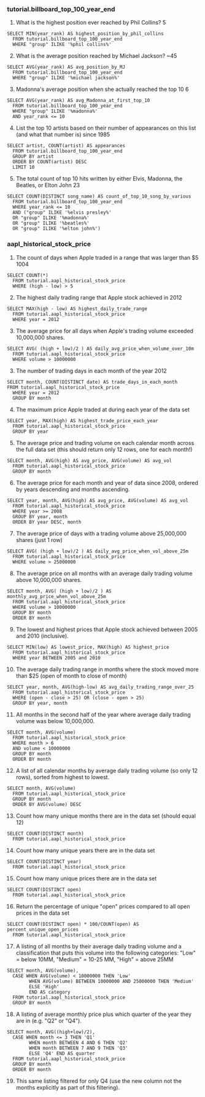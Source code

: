 ### tutorial.billboard_top_100_year_end

1. What is the highest position ever reached by Phil Collins?
5

  ```
  SELECT MIN(year_rank) AS highest_position_by_phil_collins
    FROM tutorial.billboard_top_100_year_end
    WHERE "group" ILIKE '%phil collins%'
  ```

2. What is the average position reached by Michael Jackson?
~45

  ```
  SELECT AVG(year_rank) AS avg_position_by_MJ
    FROM tutorial.billboard_top_100_year_end
    WHERE "group" ILIKE '%michael jackson%'
  ```

3. Madonna's average position when she actually reached the top 10
6

  ```
  SELECT AVG(year_rank) AS avg_Madonna_at_first_top_10
    FROM tutorial.billboard_top_100_year_end
    WHERE "group" ILIKE '%madonna%'
    AND year_rank <= 10
  ```

4. List the top 10 artists based on their number of appearances on this list (and what that number is) since 1985

  ```
  SELECT artist, COUNT(artist) AS appearances
    FROM tutorial.billboard_top_100_year_end
    GROUP BY artist
    ORDER BY COUNT(artist) DESC
    LIMIT 10
  ```

5. The total count of top 10 hits written by either Elvis, Madonna, the Beatles, or Elton John
23

  ```
  SELECT COUNT(DISTINCT song_name) AS count_of_top_10_song_by_various
    FROM tutorial.billboard_top_100_year_end
    WHERE year_rank <= 10
    AND ("group" ILIKE '%elvis presley%'
    OR "group" ILIKE '%madonna%'
    OR "group" ILIKE '%beatles%'
    OR "group" ILIKE '%elton john%')
  ```

### aapl_historical_stock_price

1. The count of days when Apple traded in a range that was larger than $5
1004

  ```
  SELECT COUNT(*)
    FROM tutorial.aapl_historical_stock_price
    WHERE (high - low) > 5
  ```

2. The highest daily trading range that Apple stock achieved in 2012

  ```
  SELECT MAX(high - low) AS highest_daily_trade_range
    FROM tutorial.aapl_historical_stock_price
    WHERE year = 2012
  ```

3. The average price for all days when Apple's trading volume exceeded 10,000,000 shares.

  ```
  SELECT AVG( (high + low)/2 ) AS daily_avg_price_when_volume_over_10m
    FROM tutorial.aapl_historical_stock_price
    WHERE volume > 10000000
  ```

3. The number of trading days in each month of the year 2012

  ```
  SELECT month, COUNT(DISTINCT date) AS trade_days_in_each_month
  FROM tutorial.aapl_historical_stock_price
    WHERE year = 2012
    GROUP BY month
  ```

4. The maximum price Apple traded at during each year of the data set

  ```
  SELECT year, MAX(high) AS highest_trade_price_each_year
    FROM tutorial.aapl_historical_stock_price
    GROUP BY year
  ```
5. The average price and trading volume on each calendar month across the full data set (this should return only 12 rows, one for each month!)

  ```
  SELECT month, AVG(high) AS avg_price, AVG(volume) AS avg_vol
    FROM tutorial.aapl_historical_stock_price
    GROUP BY month
  ```

6. The average price for each month and year of data since 2008, ordered by years descending and months ascending.

  ```
  SELECT year, month, AVG(high) AS avg_price, AVG(volume) AS avg_vol
    FROM tutorial.aapl_historical_stock_price
    WHERE year >= 2008
    GROUP BY year, month
    ORDER BY year DESC, month
  ```
7. The average price of days with a trading volume above 25,000,000 shares (just 1 row)

  ```
  SELECT AVG( (high + low)/2 ) AS daily_avg_price_when_vol_above_25m
    FROM tutorial.aapl_historical_stock_price
    WHERE volume > 25000000
  ```
8. The average price on all months with an average daily trading volume above 10,000,000 shares.

  ```
  SELECT month, AVG( (high + low)/2 ) AS monthly_avg_price_when_vol_above_25m
    FROM tutorial.aapl_historical_stock_price
    WHERE volume > 10000000
    GROUP BY month
    ORDER BY month
  ```

9. The lowest and highest prices that Apple stock achieved between 2005 and 2010 (inclusive).

  ```
  SELECT MIN(low) AS lowest_price, MAX(high) AS highest_price
    FROM tutorial.aapl_historical_stock_price
    WHERE year BETWEEN 2005 and 2010
  ```

10. The average daily trading range in months where the stock moved more than $25 (open of month to close of month)

  ```
  SELECT year, month, AVG(high-low) AS avg_daily_trading_range_over_25
    FROM tutorial.aapl_historical_stock_price
    WHERE (open - close > 25) OR (close - open > 25)
    GROUP BY year, month
  ```
11. All months in the second half of the year where average daily trading volume was below 10,000,000.

  ```
  SELECT month, AVG(volume)
    FROM tutorial.aapl_historical_stock_price
    WHERE month > 6
    AND volume < 10000000
    GROUP BY month
    ORDER BY month
  ```

12. A list of all calendar months by average daily trading volume (so only 12 rows), sorted from highest to lowest.

  ```
  SELECT month, AVG(volume)
    FROM tutorial.aapl_historical_stock_price
    GROUP BY month
    ORDER BY AVG(volume) DESC
  ```

13. Count how many unique months there are in the data set (should equal 12)

  ```
  SELECT COUNT(DISTINCT month)
    FROM tutorial.aapl_historical_stock_price
  ```

14. Count how many unique years there are in the data set

  ```
  SELECT COUNT(DISTINCT year)
    FROM tutorial.aapl_historical_stock_price
  ```

15. Count how many unique prices there are in the data set

  ```
  SELECT COUNT(DISTINCT open)
    FROM tutorial.aapl_historical_stock_price
  ```

16. Return the percentage of unique "open" prices compared to all open prices in the data set

  ```
  SELECT COUNT(DISTINCT open) * 100/COUNT(open) AS percent_unique_open_prices
    FROM tutorial.aapl_historical_stock_price
  ```

17. A listing of all months by their average daily trading volume and a classification that puts this volume into the following categories: "Low" = below 10MM, "Medium" = 10-25 MM, "High" = above 25MM

  ```
  SELECT month, AVG(volume),
    CASE WHEN AVG(volume) < 10000000 THEN 'Low'
          WHEN AVG(volume) BETWEEN 10000000 AND 25000000 THEN 'Medium'
          ELSE 'High'
          END AS category
    FROM tutorial.aapl_historical_stock_price
    GROUP BY month
  ```

18. A listing of average monthly price plus which quarter of the year they are in (e.g. "Q2" or "Q4").

  ```
  SELECT month, AVG((high+low)/2),
    CASE WHEN month <= 3 THEN 'Q1'
          WHEN month BETWEEN 4 AND 6 THEN 'Q2'
          WHEN month BETWEEN 7 AND 9 THEN 'Q3'
          ELSE 'Q4' END AS quarter
    FROM tutorial.aapl_historical_stock_price
    GROUP BY month
    ORDER BY month
  ```

19. This same listing filtered for only Q4 (use the new column not the months explicitly as part of this filtering).

  ```

  ```
